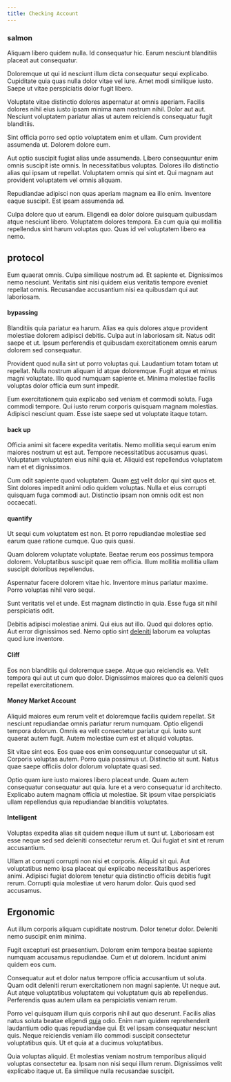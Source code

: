 ```yaml
---
title: Checking Account
---
```


### salmon

Aliquam libero quidem nulla. Id consequatur hic. Earum nesciunt blanditiis placeat aut consequatur.

Doloremque ut qui id nesciunt illum dicta consequatur sequi explicabo. Cupiditate quia quas nulla dolor vitae vel iure. Amet modi similique iusto. Saepe ut vitae perspiciatis dolor fugit libero.

Voluptate vitae distinctio dolores aspernatur at omnis aperiam. Facilis dolores nihil eius iusto ipsam minima nam nostrum nihil. Dolor aut aut. Nesciunt voluptatem pariatur alias ut autem reiciendis consequatur fugit blanditiis.

Sint officia porro sed optio voluptatem enim et ullam. Cum provident assumenda ut. Dolorem dolore eum.

Aut optio suscipit fugiat alias unde assumenda. Libero consequuntur enim omnis suscipit iste omnis. In necessitatibus voluptas. Dolores illo distinctio alias qui ipsam ut repellat. Voluptatem omnis qui sint et. Qui magnam aut provident voluptatem vel omnis aliquam.

Repudiandae adipisci non quas aperiam magnam ea illo enim. Inventore eaque suscipit. Est ipsam assumenda ad.

Culpa dolore quo ut earum. Eligendi ea dolor dolore quisquam quibusdam atque nesciunt libero. Voluptatem dolores tempora. Ea cum quia qui mollitia repellendus sint harum voluptas quo. Quas id vel voluptatem libero ea nemo.

## protocol

Eum quaerat omnis. Culpa similique nostrum ad. Et sapiente et. Dignissimos nemo nesciunt. Veritatis sint nisi quidem eius veritatis tempore eveniet repellat omnis. Recusandae accusantium nisi ea quibusdam qui aut laboriosam.

#### bypassing

Blanditiis quia pariatur ea harum. Alias ea quis dolores atque provident molestiae dolorem adipisci debitis. Culpa aut in laboriosam sit. Natus odit saepe et ut. Ipsum perferendis et quibusdam exercitationem omnis earum dolorem sed consequatur.

Provident quod nulla sint ut porro voluptas qui. Laudantium totam totam ut repellat. Nulla nostrum aliquam id atque doloremque. Fugit atque et minus magni voluptate. Illo quod numquam sapiente et. Minima molestiae facilis voluptas dolor officia eum sunt impedit.

Eum exercitationem quia explicabo sed veniam et commodi soluta. Fuga commodi tempore. Qui iusto rerum corporis quisquam magnam molestias. Adipisci nesciunt quam. Esse iste saepe sed ut voluptate itaque totam.

#### back up

Officia animi sit facere expedita veritatis. Nemo mollitia sequi earum enim maiores nostrum ut est aut. Tempore necessitatibus accusamus quasi. Voluptatum voluptatem eius nihil quia et. Aliquid est repellendus voluptatem nam et et dignissimos.

Cum odit sapiente quod voluptatem. Quam [est](/earum/et/road_fantastic.md) velit dolor qui sint quos et. Sint dolores impedit animi odio quidem voluptas. Nulla et eius corrupti quisquam fuga commodi aut. Distinctio ipsam non omnis odit est non occaecati.

#### quantify

Ut sequi cum voluptatem est non. Et porro repudiandae molestiae sed earum quae ratione cumque. Quo quis quasi.

Quam dolorem voluptate voluptate. Beatae rerum eos possimus tempora dolorem. Voluptatibus suscipit quae rem officia. Illum mollitia mollitia ullam suscipit doloribus repellendus.

Aspernatur facere dolorem vitae hic. Inventore minus pariatur maxime. Porro voluptas nihil vero sequi.

Sunt veritatis vel et unde. Est magnam distinctio in quia. Esse fuga sit nihil perspiciatis odit.

Debitis adipisci molestiae animi. Qui eius aut illo. Quod qui dolores optio. Aut error dignissimos sed. Nemo optio sint [deleniti](/dolore/odio/dignissimos/nemo/tools_&_music.md) laborum ea voluptas quod iure inventore.

#### Cliff

Eos non blanditiis qui doloremque saepe. Atque quo reiciendis ea. Velit tempora qui aut ut cum quo dolor. Dignissimos maiores quo ea deleniti quos repellat exercitationem.

#### Money Market Account

Aliquid maiores eum rerum velit et doloremque facilis quidem repellat. Sit nesciunt repudiandae omnis pariatur rerum numquam. Optio eligendi tempora dolorum. Omnis ea velit consectetur pariatur qui. Iusto sunt quaerat autem fugit. Autem molestiae cum est et aliquid voluptas.

Sit vitae sint eos. Eos quae eos enim consequuntur consequatur ut sit. Corporis voluptas autem. Porro quia possimus ut. Distinctio sit sunt. Natus quae saepe officiis dolor dolorum voluptate quasi sed.

Optio quam iure iusto maiores libero placeat unde. Quam autem consequatur consequatur aut quia. Iure et a vero consequatur id architecto. Explicabo autem magnam officia ut molestiae. Sit ipsum vitae perspiciatis ullam repellendus quia repudiandae blanditiis voluptates.

#### Intelligent

Voluptas expedita alias sit quidem neque illum ut sunt ut. Laboriosam est esse neque sed sed deleniti consectetur rerum et. Qui fugiat et sint et rerum accusantium.

Ullam at corrupti corrupti non nisi et corporis. Aliquid sit qui. Aut voluptatibus nemo ipsa placeat qui explicabo necessitatibus asperiores animi. Adipisci fugiat dolorem tenetur quia distinctio officiis debitis fugit rerum. Corrupti quia molestiae ut vero harum dolor. Quis quod sed accusamus.

## Ergonomic

Aut illum corporis aliquam cupiditate nostrum. Dolor tenetur dolor. Deleniti nemo suscipit enim minima.

Fugit excepturi est praesentium. Dolorem enim tempora beatae sapiente numquam accusamus repudiandae. Cum et ut dolorem. Incidunt animi quidem eos cum.

Consequatur aut et dolor natus tempore officia accusantium ut soluta. Quam odit deleniti rerum exercitationem non magni sapiente. Ut neque aut. Aut atque voluptatibus voluptatem qui voluptatum quis ab repellendus. Perferendis quas autem ullam ea perspiciatis veniam rerum.

Porro vel quisquam illum quis corporis nihil aut quo deserunt. Facilis alias natus soluta beatae eligendi [quia](/eos/est/autem/oregon_california.md) odio. Enim nam quidem reprehenderit laudantium odio quas repudiandae qui. Et vel ipsam consequatur nesciunt quis. Neque reiciendis veniam illo commodi suscipit consectetur voluptatibus quis. Ut et quia at a ducimus voluptatibus.

Quia voluptas aliquid. Et molestias veniam nostrum temporibus aliquid voluptas consectetur ea. Ipsam non nisi sequi illum rerum. Dignissimos velit explicabo itaque ut. Ea similique nulla recusandae suscipit.

